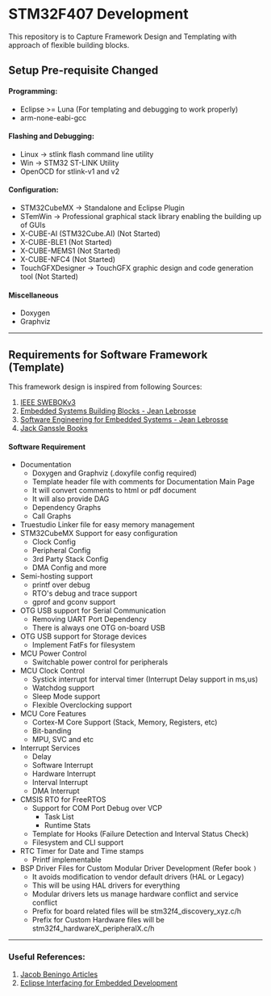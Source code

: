 # STM32F407 Development 

This repository is to Capture Framework Design and Templating with approach of flexible building blocks.

## Setup Pre-requisite Changed

#### Programming:
- Eclipse >= Luna (For templating and debugging to work properly)
- arm-none-eabi-gcc

#### Flashing and Debugging:
- Linux -> stlink flash command line utility
- Win -> STM32 ST-LINK Utility
- OpenOCD for stlink-v1 and v2

#### Configuration:
- STM32CubeMX -> Standalone and Eclipse Plugin
- STemWin -> Professional graphical stack library enabling the building up of GUIs
- X-CUBE-AI (STM32Cube.AI) (Not Started)
- X-CUBE-BLE1 (Not Started)
- X-CUBE-MEMS1 (Not Started)
- X-CUBE-NFC4 (Not Started)
- TouchGFXDesigner -> TouchGFX graphic design and code generation tool (Not Started)

#### Miscellaneous
- Doxygen
- Graphviz

---
## Requirements for Software Framework (Template)

This framework design is inspired from following Sources:
1. [IEEE SWEBOKv3](https://www.computer.org/education/bodies-of-knowledge/software-engineering)
2. [Embedded Systems Building Blocks - Jean Lebrosse](https://dl.acm.org/citation.cfm?id=582920)
3. [Software Engineering for Embedded Systems - Jean Lebrosse](https://www.oreilly.com/library/view/software-engineering-for/9780124159174/)
4. [Jack Ganssle Books](http://www.ganssle.com/book.htm)

#### Software Requirement
- Documentation
    - Doxygen and Graphviz (.doxyfile config required)
    - Template header file with comments for Documentation Main Page
    - It will convert comments to html or pdf document
    - It will also provide DAG
    - Dependency Graphs
    - Call Graphs
- Truestudio Linker file for easy memory management
- STM32CubeMX Support for easy configuration
    - Clock Config
    - Peripheral Config
    - 3rd Party Stack Config
    - DMA Config and more
- Semi-hosting support
    - printf over debug
    - RTO's debug and trace support
    - gprof and gconv support
- OTG USB support for Serial Communication 
    - Removing UART Port Dependency
    - There is always one OTG on-board USB
- OTG USB support for Storage devices
    - Implement FatFs for filesystem
- MCU Power Control
    - Switchable power control for peripherals
- MCU Clock Control
    - Systick interrupt for interval timer (Interrupt Delay support in ms,us)
    - Watchdog support
    - Sleep Mode support
    - Flexible Overclocking support
- MCU Core Features
    - Cortex-M Core Support (Stack, Memory, Registers, etc)
    - Bit-banding
    - MPU, SVC and etc
- Interrupt Services
    - Delay
    - Software Interrupt
    - Hardware Interrupt
    - Interval Interrupt
    - DMA Interrupt
- CMSIS RTO for FreeRTOS
    - Support for COM Port Debug over VCP
        - Task List
        - Runtime Stats
    - Template for Hooks (Failure Detection and Interval Status Check)
    - Filesystem and CLI support
- RTC Timer for Date and Time stamps
    - Printf implementable
- BSP Driver Files for Custom Modular Driver Development (Refer book `)`
    - It avoids modification to vendor default drivers (HAL or Legacy)
    - This will be using HAL drivers for everything
    - Modular drivers lets us manage hardware conflict and service conflict
    - Prefix for board related files will be stm32f4_discovery_xyz.c/h
    - Prefix for Custom Hardware files will be stm32f4_hardwareX_peripheralX.c/h

---

### Useful References:
1. [Jacob Beningo Articles](https://www.beningo.com/insights/articles/)
2. [Eclipse Interfacing for Embedded Development](https://mcuoneclipse.com/)

